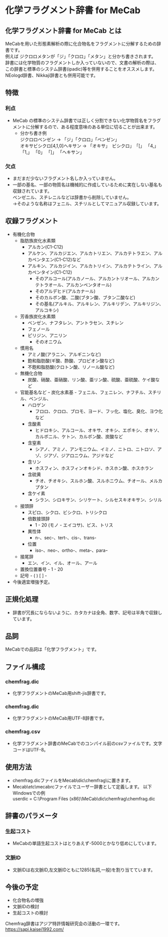 # 化学フラグメント辞書 for MeCab

## 化学フラグメント辞書 for MeCab とは
MeCabを用いた形態素解析の際に化合物名をフラグメントに分解するための辞書です。  
例えば
ジクロロメタンが「ジ」「クロロ」「メタン」と分かち書きされます。  
辞書には化学物質のフラグメントしか入っていないので、文書の解析の際は、  
この辞書と標準のシステム辞書(ipadic)等を併用することをオススメします。  
NEologd辞書、Nikkaji辞書とも併用可能です。

## 特徴
### 利点
- MeCab の標準のシステム辞書では正しく分割できない化学物質名をフラグメントに分解するので、ある程度意味のある単位に切ることが出来ます。  
    - 分かち書き例  
ジクロロベンゼン → 「ジ」「クロロ」「ベンゼン」  
オキサビシクロ[4,1,0]ヘキサン → 「オキサ」　ビシクロ」　「[」 「4,」 「1,」 「0」 「]」 「ヘキサン」
### 欠点
- まだまだ少ないフラグメント名しか入っていません。
- 一部の基名、一部の物質名は機械的に作成しているために実在しない基名も収録されています。  
ベンゼニル、スチレニルなどは辞書から削除していません。  
→そのような名称はフェニル、スチリルとしてマニュアル収録しています。
## 収録フラグメント 
- 有機化合物
	- 脂肪族炭化水素類
		- アルカン(C1-C12)
		- アルケン、アルカジエン、アルカトリエン、アルカテトラエン、アルカペンタエン(C1-C12)など
		- アルキン、アルカジイン、アルカトリイン、アルカテトライン、アルカペンタイン(C1-C12)
			- そのアルコール(アルカノール、アルカントリオール、アルカンテトラオール、アルカンペンタオール)
			- そのアルデヒド(アルカナール)
			- そのカルボン酸、二酸(ブタン酸、ブタン二酸など)
			- その基名(アルキル、アルキレン、アルキリデン、アルキリジン、アルコキシ)
	- 芳香族炭化水素類
		- ベンゼン、ナフタレン、アントラセン、スチレン
		- フェノール
		- ピリジン、アニリン
			- そのオニウム
	- 慣用名
		- アミノ酸(アラニン、アルギニンなど)
		- 飽和脂肪酸(ギ酸、酢酸、プロピオン酸など)
		- 不飽和脂肪酸(クロトン酸、リノール酸など)
	- 無機化合物
		- 炭酸、硝酸、亜硝酸、リン酸、亜リン酸、硫酸、亜硫酸、ケイ酸など
	- 官能基名など
		ｰ 炭化水素基
			- フェニル、フェニレン、ナフチル、スチリル、ベンジル、
		- ハロゲン
			- フロロ、クロロ、ブロモ、ヨード、フッ化、塩化、臭化、ヨウ化など
		- 含酸素
			- ヒドロキシ、アルコール、オキサ、オキシ、エポキシ、オキソ、カルボニル、ケトン、カルボン酸、炭酸など
		- 含窒素
			- シアノ、アミノ、アンモニウム、イミノ、ニトロ、ニトロソ、アゾ、ジアゾ、ジアロニウム、アジドなど
		- 含リン
			- ホスフィン、ホスフィンオキシド、ホスホン酸、ホスホラン
		- 含硫黄
			- チオ、チオキシ、スルホン酸、スルホニウム、チオール、メルカプタン
		- 含ケイ素
			- シラン、シロキサン、シリケート、シルセスキオキサン、シリル
	- 接頭辞
        - スピロ、シクロ、ビシクロ、トリシクロ
		- 倍数接頭辞
            - 1 - 20 (モノ - エイコサ)、ビス、トリス
		- 異性体
			- n-、sec-、tert-、cis-、trans-
		- 位置
			- iso-、neo-、ortho-、meta-、paraｰ
	- 接尾辞
		- エン、イン、イル、オール、アール
	- 置換位置番号
            - 1 - 20
	- 記号
            - ( ) [ ] -   
- 今後適宜増強予定。

## 正規化処理
- 辞書が冗長にならないように、カタカナは全角、数字、記号は半角で収録しています。
## 品詞
MeCabでの品詞は「化学フラグメント」です。

## ファイル構成
### chemfrag.dic
- 化学フラグメントのMeCab用shift-jis辞書です。
### chemfrag.dic
- 化学フラグメントのMeCab用UTF-8辞書です。
### chemfrag.csv
- 化学フラグメント辞書のMeCabでのコンパイル前のcsvファイルです。文字コードはUTF-8。

## 使用方法
- chemfrag.dicファイルをMecab\dic\chemfrag\に置きます。
- Mecab\etc\mecabrcファイルでユーザー辞書として定義します。 
以下Windowsでの例   
userdic = C:\Program Files (x86)\MeCab\dic\chemfrag\chemfrag.dic

## 辞書のパラメータ
### 生起コスト
- MeCabの単語生起コストはとりあえず-5000とかなり低めにしています。
### 文脈ID
- 文脈IDは右文脈ID,左文脈IDともに1285(名詞,一般)を割り当てています。

## 今後の予定
- 化合物名の増強
- 文脈IDの検討
- 生起コストの検討

Chemfrag辞書はアジア特許情報研究会の活動の一環です。  
https://sapi.kaisei1992.com/
